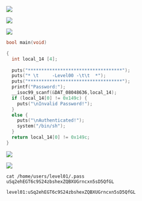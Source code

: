 
![](Pasted%20image%2020240806233057.png)

![](Pasted%20image%2020240806233415.png)

![](Pasted%20image%2020240806233516.png)

```c
bool main(void)

{
  int local_14 [4];
  
  puts("***********************************");
  puts("* \t     -Level00 -\t\t  *");
  puts("***********************************");
  printf("Password:");
  __isoc99_scanf(&DAT_08048636,local_14);
  if (local_14[0] != 0x149c) {
    puts("\nInvalid Password!");
  }
  else {
    puts("\nAuthenticated!");
    system("/bin/sh");
  }
  return local_14[0] != 0x149c;
}
```

![](Pasted%20image%2020240806233746.png)

![](Pasted%20image%2020240806233815.png)

```
cat /home/users/level01/.pass
uSq2ehEGT6c9S24zbshexZQBXUGrncxn5sD5QfGL

level01:uSq2ehEGT6c9S24zbshexZQBXUGrncxn5sD5QfGL
```